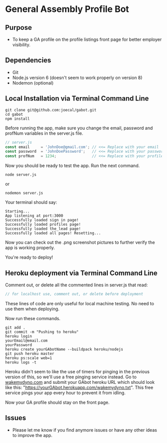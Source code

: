 # General Assembly Profile Bot

## Purpose

- To keep a GA profile on the profile listings front page for better employer visibility.

## Dependencies

- Git
- Node.js version 6 (doesn't seem to work properly on version 8)
- Nodemon (optional)

## Local Installation via Terminal Command Line

```
git clone git@github.com:joecal/gabot.git
cd gabot
npm install
```

Before running the app, make sure you change the email, password and profNum variables in the server.js file.

```javascript
// server.js
const email     = 'JohnDoe@gmail.com'; // <<= Replace with your email
const password  = 'JohnDoePassword';   // <<= Replace with your password
const profNum   = 1234;                // <<= Replace with your profile number
```

Now you should be ready to test the app. Run the next command.

```
node server.js
```

or

```
nodemon server.js
```

Your terminal should say:

```
Starting...
App listening at port:3000
Successfully loaded sign in page!
Successfully loaded profiles page!
Successfully loaded the_lead page!
Successfully loaded all pages! Resetting...
```

Now you can check out the .png screenshot pictures to further verify the app is working properly.

You're ready to deploy!

## Heroku deployment via Terminal Command Line

Comment out, or delete all the commented lines in server.js that read:

```javascript
// for localhost use, comment out, or delete before deployment
```

These lines of code are only useful for local machine testing. No need to use them when deploying.

Now run these commands.

```
git add .
git commit -m "Pushing to heroku"
heroku login
yourEmail@email.com     
yourPassword            
heroku create yourGAbotName --buildpack heroku/nodejs
git push heroku master
heroku ps:scale web=1
heroku logs -t
```

Heroku didn't seem to like the use of timers for pinging in the previous version of this, so we'll use a free pinging service instead. Go to [wakemydyno.com](http://wakemydyno.com/ "wakemydyno.com") and submit your GAbot heroku URL which should look like this: "https://yourGAbot.herokuapp.com/wakemydyno.txt". This free service pings your app every hour to prevent it from idling.

Now your GA profile should stay on the front page.

## Issues

- Please let me know if you find anymore issues or have any other ideas to improve the app.
